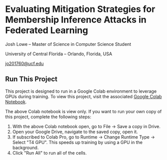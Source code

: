 # Evaluating Mitigation Strategies for Membership Inference Attacks in Federated Learning

Josh Lowe – Master of Science in Computer Science Student

University of Central Florida – Orlando, Florida, USA

[jo201760@ucf.edu](mailto:jo201760@ucf.edu)

## Run This Project

This project is designed to run in a Google Colab environment to leverage GPUs during training. To view this project, visit the associated [Google Colab Notebook](https://colab.research.google.com/drive/19Kc1mIwP4wg_A8Z68-to10sPrkfF7OL_?usp=sharing).

The above Colab notebook is view only. If you want to run your own copy of this project, complete the following steps:

1. With the above Colab notebook open, go to File -> Save a copy in Drive.
2. Open your Google Drive, navigate to the saved copy, open it.
3. If subscribed to Colab Pro, go to Runtime -> Change Runtime Type -> Select "T4 GPU". This speeds up training by using a GPU in the background.
4. Click "Run All" to run all of the cells.
